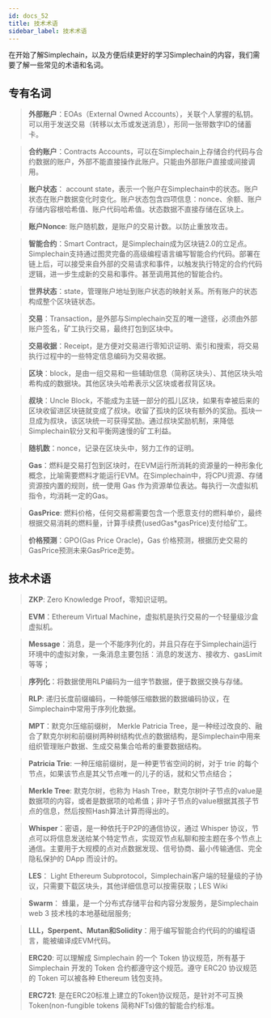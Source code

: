 ```yaml
---
id: docs_52
title: 技术术语
sidebar_label: 技术术语
---
```


在开始了解Simplechain，以及方便后续更好的学习Simplechain的内容，我们需要了解一些常见的术语和名词。

## 专有名词

> **外部账户**：EOAs（External Owned Accounts），关联个人掌握的私钥。可以用于发送交易（转移以太币或发送消息），形同一张带数字ID的储蓄卡。

> **合约账户**：Contracts Accounts，可以在Simplechain上存储合约代码与合约数据的账户，外部不能直接操作此账户。只能由外部账户直接或间接调用。

> **账户状态**： account state，表示一个账户在Simplechain中的状态。账户状态在账户数据变化时变化。账户状态包含四项信息：nonce、余额、账户存储内容根哈希值、账户代码哈希值。状态数据不直接存储在区块上。

> **账户Nonce**: 账户随机数，是账户的交易计数。以防止重放攻击。

> **智能合约**：Smart Contract，是Simplechain成为区块链2.0的立足点。Simplechain支持通过图灵完备的高级编程语言编写智能合约代码。部署在链上后，可以接受来自外部的交易请求和事件，以触发执行特定的合约代码逻辑，进一步生成新的交易和事件。甚至调用其他的智能合约。

> **世界状态**：state，管理账户地址到账户状态的映射关系。所有账户的状态构成整个区块链状态。

> **交易**：Transaction，是外部与Simplechain交互的唯一途径，必须由外部账户签名，矿工执行交易，最终打包到区块中。

> **交易收据**：Receipt，是方便对交易进行零知识证明、索引和搜索，将交易执行过程中的一些特定信息编码为交易收据。

> **区块**：block，是由一组交易和一些辅助信息（简称区块头）、其他区块头哈希构成的数据块。其他区块头哈希表示父区块或者叔背区块。

> **叔块**：Uncle Block，不能成为主链一部分的孤儿区块，如果有幸被后来的区块收留进区块链就变成了叔块。收留了孤块的区块有额外的奖励。孤块一旦成为叔块，该区块统一可获得奖励。通过叔块奖励机制，来降低Simplechain软分叉和平衡网速慢的矿工利益。

> **随机数**：nonce，记录在区块头中，努力工作的证明。

> **Gas**：燃料是交易打包到区块时，在EVM运行所消耗的资源量的一种形象化概念，比喻需要燃料才能运行EVM。在Simplechain中，将CPU资源、存储资源按内置的规则，统一使用 Gas 作为资源单位表达。每执行一次虚拟机指令，均消耗一定的Gas。

> **GasPrice**: 燃料价格，任何交易都需要包含一个愿意支付的燃料单价，最终根据交易消耗的燃料量，计算手续费(usedGas*gasPrice)支付给矿工。

> **价格预测**：GPO(Gas Price Oracle)，Gas 价格预测，根据历史交易的GasPrice预测未来GasPrice走势。

## 技术术语

> **ZKP**: Zero Knowledge Proof，零知识证明。

> **EVM**：Ethereum Virtual Machine，虚拟机是执行交易的一个轻量级沙盒虚拟机。

> **Message**：消息，是一个不能序列化的，并且只存在于Simplechain运行环境中的虚拟对象，一条消息主要包括：消息的发送方、接收方、gasLimit等等；

> **序列化**：将数据使用RLP编码为一组字节数据，便于数据交换与存储。

> **RLP**: 递归长度前缀编码，一种能够压缩数据的数据编码协议，在Simplechain中常用于序列化数据。

> **MPT**：默克尔压缩前缀树， Merkle Patricia Tree，是一种经过改良的、融合了默克尔树和前缀树两种树结构优点的数据结构，是Simplechain中用来组织管理账户数据、生成交易集合哈希的重要数据结构。

> **Patricia Trie**: 一种压缩前缀树，是一种更节省空间的树，对于 trie 的每个节点，如果该节点是其父节点唯一的儿子的话，就和父节点结合；

> **Merkle Tree**: 默克尔树，也称为 Hash Tree，默克尔树叶子节点的value是数据项的内容，或者是数据项的哈希值；非叶子节点的value根据其孩子节点的信息，然后按照Hash算法计算而得出的。

> **Whisper**：密语，是一种依托于P2P的通信协议，通过 Whisper 协议，节点可以将信息发送给某个特定节点，实现双节点私聊和按主题在多个节点上通信。主要用于大规模的点对点数据发现、信号协商、最小传输通信、完全隐私保护的 DApp 而设计的。

> **LES**： Light Ethereum Subprotocol，Simplechain客户端的轻量级的子协议，只需要下载区块头，其他详细信息可以按需获取；LES Wiki
 
> **Swarm**： 蜂巢，是一个分布式存储平台和内容分发服务，是Simplechain web 3 技术栈的本地基础层服务;  

> **LLL，Sperpent、Mutan和Solidity**：用于编写智能合约代码的的编程语言，能被编译成EVM代码。

> **ERC20**: 可以理解成 Simplechain 的一个 Token 协议规范，所有基于 Simplechain 开发的 Token 合约都遵守这个规范。遵守 ERC20 协议规范的 Token 可以被各种 Ethereum 钱包支持。

> **ERC721**: 是在ERC20标准上建立的Token协议规范，是针对不可互换Token(non-fungible tokens 简称NFTs)做的智能合约标准。
